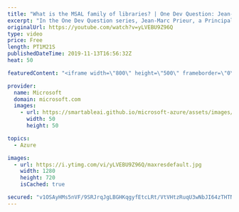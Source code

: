 ```yaml
---
title: "What is the MSAL family of libraries? | One Dev Question: Jean-Marc Prieur"
excerpt: "In the One Dev Question series, Jean-Marc Prieur, a Principal Program Manager Program Manager working on the Microsoft identity platform, explains how the Microsoft identity platform libraries make it easier to handle authentication in your app.   Get more information at: https://docs.microsoft.com/azure/active-directory/develop/"
originalUrl: https://youtube.com/watch?v=yLVEBU9Z96Q
type: video
price: Free
length: PT1M21S
publishedDateTime: 2019-11-13T16:56:32Z
heat: 50

featuredContent: "<iframe width=\"800\" height=\"500\" frameborder=\"0\" src=\"https://www.youtube.com/embed/yLVEBU9Z96Q\" allow=\"accelerometer; autoplay; encrypted-media; gyroscope; picture-in-picture\" allowfullscreen></iframe>"

provider:
  name: Microsoft
  domain: microsoft.com
  images:
    - url: https://smartableai.github.io/microsoft-azure/assets/images/organizations/microsoft.com-50x50.jpg
      width: 50
      height: 50

topics:
  - Azure

images:
  - url: https://i.ytimg.com/vi/yLVEBU9Z96Q/maxresdefault.jpg
    width: 1280
    height: 720
    isCached: true

secured: "v1OSAyHMs5nVF/9SRJrqJgLBGHKqgyfEtcLRt/VtVHtzRuqU3wNbJI64zTHTN/DJW7V3hP4PDzdWn1QoynEpJiC0lGRQjKQsKoa5GWM0Ey8HmFU/RbNRUyxwhG9iIc8fktpsXxpZjiswU9FzdeZXwuN4FAmPr04eKqpEAPmuEve4ol5B96gXKzFVwFmM6IZxJ5lyDVqgb9+ncAcR4SCbAcpHIqZ54SwzhQ68uiVSLxCmdMSBu/r92FLGRFJFz5gNHw9DNQTeZSfiFIVCBSli/INUkdLyo+dID7dglYMFQCo9ZiG1WEUpqZ3SYN3+w5lsXVhC6b7vgPuEWdd1UsazBgBG1MDNOM4j8MscLksE1BKLh62945mPSVOyuOOjoAjkCeV8UmcT8ikfJkARZq9wf4ChOPrAdBcgWx4HpodrjxY=;OqPNsl2ECbFoaR+1V5Jb8w=="
---
```


